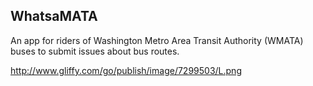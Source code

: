 <h2>WhatsaMATA</h2>

An app for riders of Washington Metro Area Transit Authority (WMATA) buses to submit issues about bus routes. 


http://www.gliffy.com/go/publish/image/7299503/L.png
